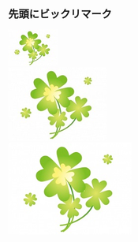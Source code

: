 先頭にビックリマーク
-----
![symbol100](https://github.com/t-katsuren/MarkDown/blob/master/img/symbol100.jpg)  
![symbol200](https://github.com/t-katsuren/MarkDown/blob/master/img/symbol200.jpg)  
![symbol250](https://github.com/t-katsuren/MarkDown/blob/master/img/symbol250.jpg)
